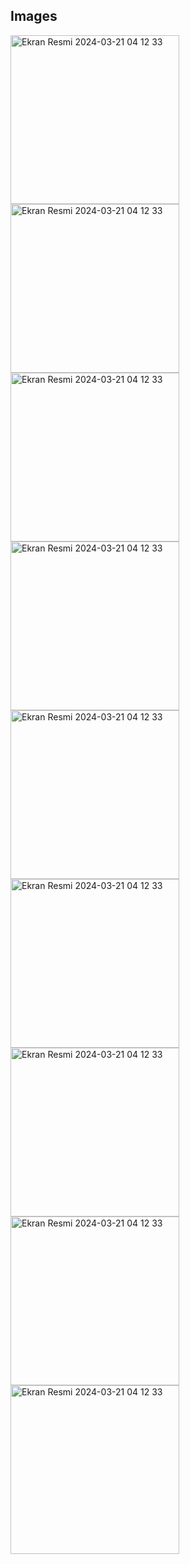 ## Images
<img width="270" alt="Ekran Resmi 2024-03-21 04 12 33" src="https://github.com/user-attachments/assets/c4f81b6b-19b5-4bfd-828f-8e348ff42096">
<img width="270" alt="Ekran Resmi 2024-03-21 04 12 33" src="https://github.com/user-attachments/assets/dbbb97c5-b88b-4c90-ad5c-dca660a1e9f6">
<img width="270" alt="Ekran Resmi 2024-03-21 04 12 33" src="https://github.com/user-attachments/assets/2ddfd9f2-a8b5-4c65-ac9c-0c05137bafa0">
<img width="270" alt="Ekran Resmi 2024-03-21 04 12 33" src="https://github.com/user-attachments/assets/e6e21346-c100-4f6b-b151-a510d06419a0">
<img width="270" alt="Ekran Resmi 2024-03-21 04 12 33" src="https://github.com/user-attachments/assets/8bb0075a-95de-4c86-83e9-a9059ef3e2c8">
<img width="270" alt="Ekran Resmi 2024-03-21 04 12 33" src="https://github.com/user-attachments/assets/cbaf6ac8-6f88-4839-9e18-5a3dc6d6f065">
<img width="270" alt="Ekran Resmi 2024-03-21 04 12 33" src="https://github.com/user-attachments/assets/3e683981-1d02-465c-89a1-b585a936b318">
<img width="270" alt="Ekran Resmi 2024-03-21 04 12 33" src="https://github.com/user-attachments/assets/1ccf4b57-4671-4842-a237-ea997d8d4af1">
<img width="270" alt="Ekran Resmi 2024-03-21 04 12 33" src="https://github.com/user-attachments/assets/cb7f3f70-4da4-48a2-a7ef-94c2f48c5039">
